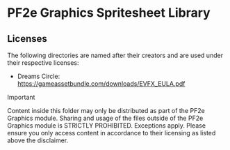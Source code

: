# PF2e Graphics Spritesheet Library

## Licenses

The following directories are named after their creators and are used under their respective licenses:

- Dreams Circle: <https://gameassetbundle.com/downloads/EVFX_EULA.pdf>

> [!important]
> Content inside this folder may only be distributed as part of the PF2e Graphics module. Sharing and usage of the files outside of the PF2e Graphics module is STRICTLY PROHIBITED. Exceptions apply. Please ensure you only access content in accordance to their licensing as listed above the disclaimer.
